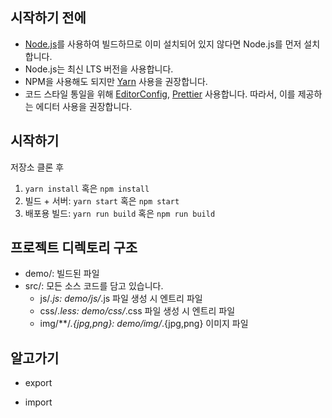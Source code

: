 ## 시작하기 전에

- [Node.js](https://nodejs.org/)를 사용하여 빌드하므로 이미 설치되어 있지 않다면 Node.js를 먼저 설치합니다.
- Node.js는 최신 LTS 버전을 사용합니다.
- NPM을 사용해도 되지만 [Yarn](https://yarnpkg.com/en/docs/install) 사용을 권장합니다.
- 코드 스타일 통일을 위해 [EditorConfig](http://editorconfig.org/#download), [Prettier](https://prettier.io/) 사용합니다.
따라서, 이를 제공하는 에디터 사용을 권장합니다.

## 시작하기

저장소 클론 후

1. `yarn install` 혹은 `npm install`
2. 빌드 + 서버: `yarn start` 혹은 `npm start`
3. 배포용 빌드: `yarn run build` 혹은 `npm run build`


## 프로젝트 디렉토리 구조

- demo/: 빌드된 파일
- src/: 모든 소스 코드를 담고 있습니다.
  - js/*.js: demo/js/*.js 파일 생성 시 엔트리 파일
  - css/*.less: demo/css/*.css 파일 생성 시 엔트리 파일
  - img/**/*.{jpg,png}: demo/img/*.{jpg,png} 이미지 파일
  

## 알고가기

- export

- import
